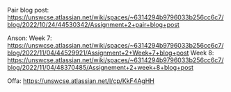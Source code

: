 Pair blog post:
https://unswcse.atlassian.net/wiki/spaces/~6314294b9796033b256cc6c7/blog/2022/10/24/44530342/Assignment+2+pair+blog+post

Anson:
Week 7:
https://unswcse.atlassian.net/wiki/spaces/~6314294b9796033b256cc6c7/blog/2022/11/04/44529921/Assignment+2+Week+7+blog+post
Week 8:
https://unswcse.atlassian.net/wiki/spaces/~6314294b9796033b256cc6c7/blog/2022/11/04/48370485/Assignement+2+week+8+blog+post

Offa: 
https://unswcse.atlassian.net/l/cp/KkF4AgHH
